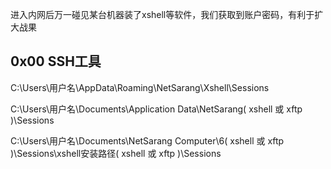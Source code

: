 
进入内网后万一碰见某台机器装了xshell等软件，我们获取到账户密码，有利于扩大战果

## 0x00 SSH工具

  C:\Users\用户名\AppData\Roaming\NetSarang\Xshell\Sessions
  
  C:\Users\用户名\Documents\Application Data\NetSarang\( xshell 或 xftp )\Sessions
  
  C:\Users\用户名\Documents\NetSarang Computer\6\( xshell 或 xftp )\Sessions\xshell安装路径\( xshell 或 xftp )\Sessions 
